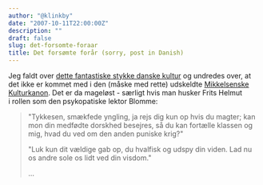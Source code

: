 ```yaml
---
author: "@klinkby"
date: "2007-10-11T22:00:00Z"
description: ""
draft: false
slug: det-forsomte-foraar
title: Det forsømte forår (sorry, post in Danish)
---
```



Jeg faldt over [ dette fantastiske stykke danske kultur](http://books.google.com/books?id=2ssbzmpQO-EC&pg=PA18&lpg=PA18&dq=for%C3%A5r+udspy+sole&source=web&ots=ok5ry2Zz-C&sig=i2hN2ssusaXB1ycnrQKRZZbYfng) og undredes over, at det ikke er kommet med i den (måske med rette) udskeldte [Mikkelsenske Kulturkanon](http://www.kulturkanon.kum.dk/). Det er da mageløst - særligt hvis man husker Frits Helmut i rollen som den psykopatiske lektor Blomme:

> "Tykkesen, smækfede yngling, ja rejs dig kun op hvis du magter; kan mon din medfødte dorskhed besejres, så du kan fortælle klassen og mig, hvad du ved om den anden puniske krig?"
> 
>  "Luk kun dit vældige gab op, du hvalfisk og udspy din viden. Lad nu os andre sole os lidt ved din visdom."
> 
> ...

